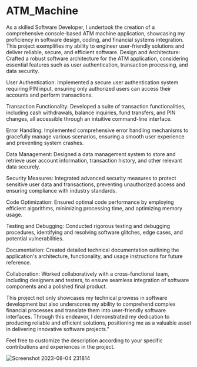 # ATM_Machine 
As a skilled Software Developer, I undertook the creation of a comprehensive console-based ATM machine application, showcasing my proficiency in software design, coding, and financial systems integration. This project exemplifies my ability to engineer user-friendly solutions and deliver reliable, secure, and efficient software.
Design and Architecture: Crafted a robust software architecture for the ATM application, considering essential features such as user authentication, transaction processing, and data security.

User Authentication: Implemented a secure user authentication system requiring PIN input, ensuring only authorized users can access their accounts and perform transactions.

Transaction Functionality: Developed a suite of transaction functionalities, including cash withdrawals, balance inquiries, fund transfers, and PIN changes, all accessible through an intuitive command-line interface.

Error Handling: Implemented comprehensive error handling mechanisms to gracefully manage various scenarios, ensuring a smooth user experience and preventing system crashes.

Data Management: Designed a data management system to store and retrieve user account information, transaction history, and other relevant data securely.

Security Measures: Integrated advanced security measures to protect sensitive user data and transactions, preventing unauthorized access and ensuring compliance with industry standards.

Code Optimization: Ensured optimal code performance by employing efficient algorithms, minimizing processing time, and optimizing memory usage.

Testing and Debugging: Conducted rigorous testing and debugging procedures, identifying and resolving software glitches, edge cases, and potential vulnerabilities.

Documentation: Created detailed technical documentation outlining the application's architecture, functionality, and usage instructions for future reference.

Collaboration: Worked collaboratively with a cross-functional team, including designers and testers, to ensure seamless integration of software components and a polished final product.

This project not only showcases my technical prowess in software development but also underscores my ability to comprehend complex financial processes and translate them into user-friendly software interfaces. Through this endeavor, I demonstrated my dedication to producing reliable and efficient solutions, positioning me as a valuable asset in delivering innovative software projects."

Feel free to customize the description according to your specific contributions and experiences in the project.


![Screenshot 2023-08-04 231814](https://github.com/suv784/ATM_Machine/assets/140892164/1cc1194f-b3a3-42af-9a72-c3c6966f79b8)



